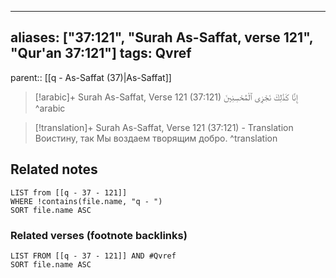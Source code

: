 
---
aliases: ["37:121", "Surah As-Saffat, verse 121", "Qur'an 37:121"]
tags: Qvref
---

parent:: [[q - As-Saffat (37)|As-Saffat]]

> [!arabic]+ Surah As-Saffat, Verse 121 (37:121)
> <span class="quran-arabic">إِنَّا كَذَٰلِكَ نَجْزِى ٱلْمُحْسِنِينَ</span>
^arabic

> [!translation]+ Surah As-Saffat, Verse 121 (37:121) - Translation
> Воистину, так Мы воздаем творящим добро.
^translation



## Related notes
```dataview
LIST from [[q - 37 - 121]]
WHERE !contains(file.name, "q - ")
SORT file.name ASC
```

### Related verses (footnote backlinks)
```dataview
LIST FROM [[q - 37 - 121]] AND #Qvref
SORT file.name ASC
```


